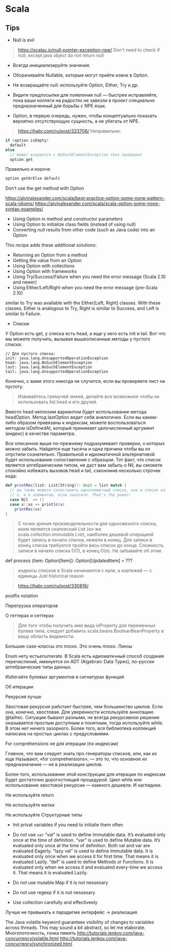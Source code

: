 # Scala

## Tips

* Null is evil
> https://scalac.io/null-pointer-exception-npe/
Don't need to check if null, except java object
do not return null

* Всегда инициализируйте значения.
* Оборачивайте Nullable, которые могут прийти извне в Option.
* Не возвращайте null: используйте Option, Either, Try и др.
* Видите предпосылки для появления null — быстрее исправляйте, пока ваши коллеги на радостях не завезли в проект специально предназначенный для борьбы с NPE язык.


* Option, в первую очередь, нужен, чтобы концептуально показать вероятно отсутствующую сущность, а не убегать от NPE.

> https://habr.com/ru/post/323706/
Неправильно:
```Scala
if (option.isEmpty)
  default
else
  // может взорватся c NoSuchElementException (без проверки)
  option.get
```
Правильно и короче
```Scala
option getOrElse default
```

Don’t use the get method with Option


https://alvinalexander.com/scala/best-practice-option-some-none-pattern-scala-idioms/
https://alvinalexander.com/scala/scala-option-some-none-syntax-examples/

* Using Option in method and constructor parameters
* Using Option to initialize class fields (instead of using null)
* Converting null results from other code (such as Java code) into an Option

This recipe adds these additional solutions:
* Returning an Option from a method
* Getting the value from an Option
* Using Option with collections
* Using Option with frameworks
* Using Try/Success/Failure when you need the error message (Scala 2.10 and newer)
* Using Either/Left/Right when you need the error message (pre-Scala 2.10)

similar to Try was available with the Either[Left, Right] classes. With these classes, Either is analogous to Try, Right is similar to Success, and Left is similar to Failure.


* Списки

У Option есть get, у списка есть head, а еще у него есть init и tail. Вот что мы можете получить, вызывая вышеописанные методы у пустого списка:
```Scal
// Для пустого списка:
init: java.lang.UnsupportedOperationException
head: java.lang.NoSuchElementException
last: java.lang.NoSuchElementException
tail: java.lang.UnsupportedOperationException
```
Конечно, с вами этого никогда не случится, если вы проверяете лист на пустоту.

> Извивайтесь гремучей змеей, делайте все возможное чтобы не использовать list.head и его друзей.

Вместо head неплохим вариантом будет использование метода headOption. Метод lastOption ведет себя аналогично. Если вы каким-либо образом привязаны к индексам, можете воспользоваться методом isDefinedAt, который принимает целочисленный аргумент (индекс) в качестве параметра. 

Все описанное выше по-прежнему подразумевает проверки, о которых можно забыть. Найдется еще тысяча и одна причина чтобы вы их опустили сознательно. Правильной и идиоматичной альтернативой будет использование сопоставления с образцом. Тот факт, что список является алгебраическим типом, не даст вам забыть о Nil, вы сможете спокойно избежать вызовов head и tail, сэкономив несколько строчек кода:

```Scala
def printRec(list: List[String]): Unit = list match {
  // вы также можете сопоставить одноэлеметный список, как и список из
  // n, и k элементов, если захотите. That's the power!
  case Nil  => ()
  case x::xs => println(x)
    printRec(xs)
}
```
> С точки зрения производительности для односвязного списка, коим является скаловский List (он же scala.collection.immutable.List), наиболее дешевой операцией будет запись в начало списка, нежели в конец. Для записи в конец списка требуется пройти весь список до конца. Сложность записи в начало списка O(1), в конец O(n). Не забывайте об этом.

def process (item: Option[Item]): Option[UpdatedItem] = ???

> индексы списков в Scala начинаются с нуля, а кортежей — с единицы Just historical reason


> https://habr.com/ru/post/330816/

postfix notation

Перегрузка операторов

О геттерах и сеттерах

> Для того чтобы получить имя вида isProperty для переменных булева типа, следует добавить scala.beans.BooleanBeanProperty в вашу область видимости.


Большие case-классы это плохо. Это очень плохо.
Линзы

Enum нету естьenumerate. В Scala есть идиоматичный способ создания перечислений, именуется он ADT (Algebraic Data Types), по-русски алгебраические типы данных.

Избегайте булевых аргументов в сигнатурах функций


Об итерации

Рекурсия лучше

Хвостовая рекурсия работает быстрее, чем большинство циклов. Если она, конечно, хвостовая. Для уверенности используйте аннотацию @tailrec. Ситуации бывают разными, не всегда рекурсивное решение оказывается простым доступным и понятным, тогда используйте while. В этом нет ничего зазорного. Более того, вся библиотека коллекций написана на простых циклах с предусловиями.


For comprehensions не для итерации (по индексам)

Главное, что вам следует знать про генераторы списков, или, как их еще Называют, «for comprehensions», — это то, что основное их предназначение — не в реализации циклов.


Более того, использование этой конструкции для итерации по индексам будет достаточно дорогостоящей процедурой. Цикл while или использование хвостовой рекурсии — намного дешевле. И нагляднее.

Не используйте return

Не используйте метки

Не используйте Структурные типы


* Init privat variables if you need to initialie them often

* Do not use `var`
“val” is used to define Immutable data. It’s evaluated only once at the time of definition.
“var” is used to define Mutable data. It’s evaluated only once at the time of definition.
Both val and var are evaluated Eagerly.
“lazy val” is used to define Immutable data. It is evaluated only once when we access it for first time. That means it is evaluated Lazily.
“def” is used to define Methods or Functions. It is evaluated only when we access it and evaluated every-time we access it. That means it is evaluated Lazily.


* Do not use mutable.Map if it is not nessesary 
* Do not use regexp if it is not nessesary 
* Use collection carefully and effectiveely

Лучше не привыкать к парадигме интерфейc -> реализация

The Java volatile keyword guarantees visibility of changes to variables across threads. This may sound a bit abstract, so let me elaborate. Многопоточность, гонка пямять 
http://tutorials.jenkov.com/java-concurrency/volatile.html
http://tutorials.jenkov.com/java-concurrency/synchronized.html